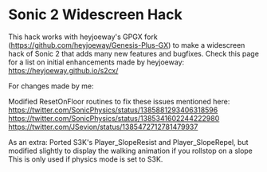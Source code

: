 # Sonic 2 Widescreen Hack

This hack works with heyjoeway's GPGX fork (https://github.com/heyjoeway/Genesis-Plus-GX) to make a widescreen hack of Sonic 2 that adds many new features and bugfixes. 
Check this page for a list on initial enhancements made by heyjoeway: https://heyjoeway.github.io/s2cx/

For changes made by me:

Modified ResetOnFloor routines to fix these issues mentioned here:
https://twitter.com/SonicPhysics/status/1385881293406318596
https://twitter.com/SonicPhysics/status/1385341602244222980
https://twitter.com/JSevion/status/1385472712781479937


As an extra:
Ported S3K's Player_SlopeResist and Player_SlopeRepel, but modified slightly to display the walking animation if you rollstop on a slope
This is only used if physics mode is set to S3K. 
